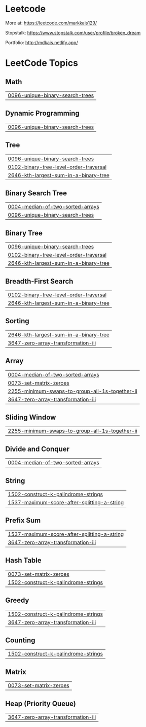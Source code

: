# Leetcode
More at:
https://leetcode.com/markkais129/

Stopstalk:
https://www.stopstalk.com/user/profile/broken_dream

Portfolio:
http://mdkais.netlify.app/

<!---LeetCode Topics Start-->
# LeetCode Topics
## Math
|  |
| ------- |
| [0096-unique-binary-search-trees](https://github.com/Md-Kais/Leetcode/tree/master/0096-unique-binary-search-trees) |
## Dynamic Programming
|  |
| ------- |
| [0096-unique-binary-search-trees](https://github.com/Md-Kais/Leetcode/tree/master/0096-unique-binary-search-trees) |
## Tree
|  |
| ------- |
| [0096-unique-binary-search-trees](https://github.com/Md-Kais/Leetcode/tree/master/0096-unique-binary-search-trees) |
| [0102-binary-tree-level-order-traversal](https://github.com/Md-Kais/Leetcode/tree/master/0102-binary-tree-level-order-traversal) |
| [2646-kth-largest-sum-in-a-binary-tree](https://github.com/Md-Kais/Leetcode/tree/master/2646-kth-largest-sum-in-a-binary-tree) |
## Binary Search Tree
|  |
| ------- |
| [0004-median-of-two-sorted-arrays](https://github.com/Md-Kais/Leetcode/tree/master/0004-median-of-two-sorted-arrays) |
| [0096-unique-binary-search-trees](https://github.com/Md-Kais/Leetcode/tree/master/0096-unique-binary-search-trees) |
## Binary Tree
|  |
| ------- |
| [0096-unique-binary-search-trees](https://github.com/Md-Kais/Leetcode/tree/master/0096-unique-binary-search-trees) |
| [0102-binary-tree-level-order-traversal](https://github.com/Md-Kais/Leetcode/tree/master/0102-binary-tree-level-order-traversal) |
| [2646-kth-largest-sum-in-a-binary-tree](https://github.com/Md-Kais/Leetcode/tree/master/2646-kth-largest-sum-in-a-binary-tree) |
## Breadth-First Search
|  |
| ------- |
| [0102-binary-tree-level-order-traversal](https://github.com/Md-Kais/Leetcode/tree/master/0102-binary-tree-level-order-traversal) |
| [2646-kth-largest-sum-in-a-binary-tree](https://github.com/Md-Kais/Leetcode/tree/master/2646-kth-largest-sum-in-a-binary-tree) |
## Sorting
|  |
| ------- |
| [2646-kth-largest-sum-in-a-binary-tree](https://github.com/Md-Kais/Leetcode/tree/master/2646-kth-largest-sum-in-a-binary-tree) |
| [3647-zero-array-transformation-iii](https://github.com/Md-Kais/Leetcode/tree/master/3647-zero-array-transformation-iii) |
## Array
|  |
| ------- |
| [0004-median-of-two-sorted-arrays](https://github.com/Md-Kais/Leetcode/tree/master/0004-median-of-two-sorted-arrays) |
| [0073-set-matrix-zeroes](https://github.com/Md-Kais/Leetcode/tree/master/0073-set-matrix-zeroes) |
| [2255-minimum-swaps-to-group-all-1s-together-ii](https://github.com/Md-Kais/Leetcode/tree/master/2255-minimum-swaps-to-group-all-1s-together-ii) |
| [3647-zero-array-transformation-iii](https://github.com/Md-Kais/Leetcode/tree/master/3647-zero-array-transformation-iii) |
## Sliding Window
|  |
| ------- |
| [2255-minimum-swaps-to-group-all-1s-together-ii](https://github.com/Md-Kais/Leetcode/tree/master/2255-minimum-swaps-to-group-all-1s-together-ii) |
## Divide and Conquer
|  |
| ------- |
| [0004-median-of-two-sorted-arrays](https://github.com/Md-Kais/Leetcode/tree/master/0004-median-of-two-sorted-arrays) |
## String
|  |
| ------- |
| [1502-construct-k-palindrome-strings](https://github.com/Md-Kais/Leetcode/tree/master/1502-construct-k-palindrome-strings) |
| [1537-maximum-score-after-splitting-a-string](https://github.com/Md-Kais/Leetcode/tree/master/1537-maximum-score-after-splitting-a-string) |
## Prefix Sum
|  |
| ------- |
| [1537-maximum-score-after-splitting-a-string](https://github.com/Md-Kais/Leetcode/tree/master/1537-maximum-score-after-splitting-a-string) |
| [3647-zero-array-transformation-iii](https://github.com/Md-Kais/Leetcode/tree/master/3647-zero-array-transformation-iii) |
## Hash Table
|  |
| ------- |
| [0073-set-matrix-zeroes](https://github.com/Md-Kais/Leetcode/tree/master/0073-set-matrix-zeroes) |
| [1502-construct-k-palindrome-strings](https://github.com/Md-Kais/Leetcode/tree/master/1502-construct-k-palindrome-strings) |
## Greedy
|  |
| ------- |
| [1502-construct-k-palindrome-strings](https://github.com/Md-Kais/Leetcode/tree/master/1502-construct-k-palindrome-strings) |
| [3647-zero-array-transformation-iii](https://github.com/Md-Kais/Leetcode/tree/master/3647-zero-array-transformation-iii) |
## Counting
|  |
| ------- |
| [1502-construct-k-palindrome-strings](https://github.com/Md-Kais/Leetcode/tree/master/1502-construct-k-palindrome-strings) |
## Matrix
|  |
| ------- |
| [0073-set-matrix-zeroes](https://github.com/Md-Kais/Leetcode/tree/master/0073-set-matrix-zeroes) |
## Heap (Priority Queue)
|  |
| ------- |
| [3647-zero-array-transformation-iii](https://github.com/Md-Kais/Leetcode/tree/master/3647-zero-array-transformation-iii) |
<!---LeetCode Topics End-->